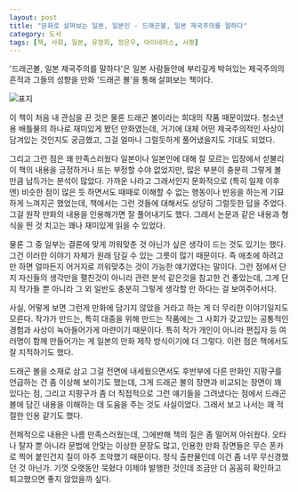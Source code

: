 ```yaml
---
layout: post
title: "문화로 살펴보는 일본, 일본인 - 드래곤볼, 일본 제국주의를 말하다"
category: 도서
tags: [책, 사회, 일본, 유정희, 정은우, 아이네아스, 서평]
---
```


'드래곤볼, 일본 제국주의를 말하다'은
일본 사람들안에 부리깊게 박혀있는 제국주의의 흔적과 그들의 성향을
만화 '드래곤 볼'을 통해 살펴보는 책이다.

![표지](https://lh3.googleusercontent.com/o3op50OuTban6CJ-4uID6v_YN50hHo6YzNy_WBOW1VcHcIW0-5f34TeXqLtIE65UnxlbyFNZWHksKA=s480)

이 책이 처음 내 관심을 끈 것은 물론 드래곤 볼이라는 희대의 작품 때문이었다.
청소년용 배틀물의 하나로 재미있게 봤던 만화였는데,
거기에 대체 어떤 제국주의적인 사상이 담겨있는 것인지도 궁금했고,
그걸 얼마나 그럴듯하게 풀어냈을지도 기대도 되었다.

그리고 그런 점은 꽤 만족스러웠다
일본이나 일본인에 대해 잘 모르는 입장에서
섣불리 이 책의 내용을 긍정하거나 또는 부정할 수야 없었지만,
많은 부분이 충분히 그렇게 볼 만큼 납득가는 분석이 많았다.
가까운 나라고 그래서인지 문화적으로 (특히 일제 이후엔) 비슷한 점이 많은 듯 하면서도
때때로 이해할 수 없는 행동이나 반응을 하는게 기묘하게 느껴지곤 했었는데,
책에서는 그런 것들에 대해서도 상당히 그럴듯한 답을 주었다.
그걸 원작 만화의 내용을 인용해가면 잘 풀어내기도 했다.
그래서 논문과 같은 내용과 형식을 띈 것 치고는 꽤나 재미있게 읽을 수 있었다.

물론 그 중 일부는 결론에 맞게 끼워맞춘 것 아닌가 싶은 생각이 드는 것도 있기는 했다.
그건 이러한 이야기 자체가 원래 담길 수 있는 그릇이 많기 때문이다.
즉 애초에 하려고만 하면 얼마든지 어거지로 끼워맞추는 것이 가능한 얘기였다는 말이다.
그런 점에서 단지 자신들의 생각만을 펼친것이 아니라 관련 분석 같은것을 참고한 건 좋았는데,
그게 단지 작가들 뿐 아니라 그 외 일반도 충분히 그렇게 생각할 만 하다는 걸 보여주어서다.

사실, 어떻게 보면 그런게 만화에 담기지 않았을 거라고 하는 게 더 무리한 이야기일지도 모른다.
작가가 만드는, 특히 대중을 위해 만드는 작품에는
그 사회가 갖고있는 공통적인 경험과 사상이 녹아들어가게 마련이기 때문이다.
특히 작가 개인이 아니라 편집자 등 여러명이 함께 만들어가는 게 일본의 만화 제작 방식이기에 더 그렇다.
이런 점은 책에서도 잘 지적하기도 했다.

드래곤 볼을 소재로 삼고 그걸 전면에 내세웠으면서도
후반부에 다른 만화인 지팡구를 언급하는 건 좀 이상해 보이기도 했는데,
그게 드래곤 볼의 장면과 비교되는 장면이 꽤 있다는 점,
그리고 지팡구가 좀 더 직접적으로 그런 얘기들을 그려냈다는 점에서
드래곤 볼에 담긴 내용을 이해하는 데 도움을 주는 것도 사실이었다.
그래서 보고 나서는 꽤 적절한 인용 같기도 했다.

전체적으로 내용은 나름 만족스러웠는데,
그에반해 책의 질은 좀 떨어져 아쉬웠다.
오타나 탈자 뿐 아니라 문법에 안맞는 이상한 문장도 많고,
인용한 만화 장면들은 무슨 폰카로 찍어 붙인건지 질이 아주 조악했기 때문이다.
정식 출판물인데 이건 좀 너무 무신경했던 것 아닌가.
기껏 오랫동안 묵혔다 이제야 발행한 것인데
조금만 더 꼼꼼히 확인하고 퇴고했으면 좋지 않았을까 싶다.
